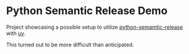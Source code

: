 # Python Semantic Release Demo

Project showcasing a possible setup to utilize [python-semamtic-release][psm] with [uv][uv].

This turned out to be more difficult than anticipated.

[psm]: https://python-semantic-release.readthedocs.io/en/latest/index.html
[uv]: https://docs.astral.sh/uv
